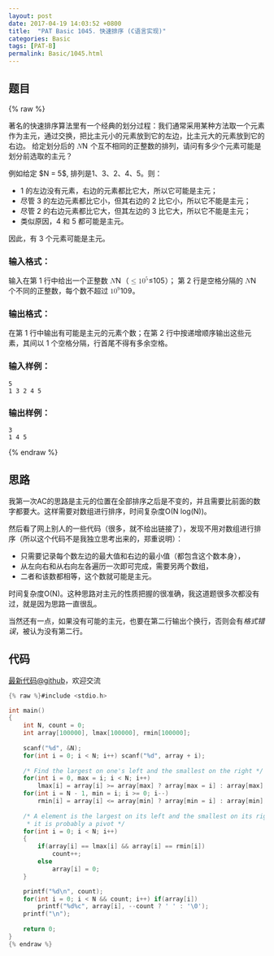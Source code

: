 ```yaml
---
layout: post
date: 2017-04-19 14:03:52 +0800
title:  "PAT Basic 1045. 快速排序 (C语言实现)"
categories: Basic
tags: [PAT-B]
permalink: Basic/1045.html
---
```


## 题目

{% raw %}<div class="ques-view"><p>著名的快速排序算法里有一个经典的划分过程：我们通常采用某种方法取一个元素作为主元，通过交换，把比主元小的元素放到它的左边，比主元大的元素放到它的右边。 给定划分后的 <span class="katex"><span class="katex-mathml"><math><mrow><mi>N</mi></mrow>N</math></span><span aria-hidden="true" class="katex-html"><span class="strut" style="height:0.68333em;"></span><span class="strut bottom" style="height:0.68333em;vertical-align:0em;"></span><span class="base textstyle uncramped"><span class="mord mathit" style="margin-right:0.10903em;">N</span></span></span></span> 个互不相同的正整数的排列，请问有多少个元素可能是划分前选取的主元？</p>
<p>例如给定 $N = 5$, 排列是1、3、2、4、5。则：</p>
<ul>
<li>1 的左边没有元素，右边的元素都比它大，所以它可能是主元；</li>
<li>尽管 3 的左边元素都比它小，但其右边的 2 比它小，所以它不能是主元；</li>
<li>尽管 2 的右边元素都比它大，但其左边的 3 比它大，所以它不能是主元；</li>
<li>类似原因，4 和 5 都可能是主元。</li>
</ul>
<p>因此，有 3 个元素可能是主元。</p>
<h3 id="-">输入格式：</h3>
<p>输入在第 1 行中给出一个正整数 <span class="katex"><span class="katex-mathml"><math><mrow><mi>N</mi></mrow>N</math></span><span aria-hidden="true" class="katex-html"><span class="strut" style="height:0.68333em;"></span><span class="strut bottom" style="height:0.68333em;vertical-align:0em;"></span><span class="base textstyle uncramped"><span class="mord mathit" style="margin-right:0.10903em;">N</span></span></span></span>（<span class="katex"><span class="katex-mathml"><math><mrow><mo>≤</mo><mn>1</mn><msup><mn>0</mn><mn>5</mn></msup></mrow>\le 10^5</math></span><span aria-hidden="true" class="katex-html"><span class="strut" style="height:0.8141079999999999em;"></span><span class="strut bottom" style="height:0.950078em;vertical-align:-0.13597em;"></span><span class="base textstyle uncramped"><span class="mrel">≤</span><span class="mord mathrm">1</span><span class="mord"><span class="mord mathrm">0</span><span class="msupsub"><span class="vlist"><span style="top:-0.363em;margin-right:0.05em;"><span class="fontsize-ensurer reset-size5 size5"><span style="font-size:0em;">​</span></span><span class="reset-textstyle scriptstyle uncramped mtight"><span class="mord mathrm mtight">5</span></span></span><span class="baseline-fix"><span class="fontsize-ensurer reset-size5 size5"><span style="font-size:0em;">​</span></span>​</span></span></span></span></span></span></span>）； 第 2 行是空格分隔的 <span class="katex"><span class="katex-mathml"><math><mrow><mi>N</mi></mrow>N</math></span><span aria-hidden="true" class="katex-html"><span class="strut" style="height:0.68333em;"></span><span class="strut bottom" style="height:0.68333em;vertical-align:0em;"></span><span class="base textstyle uncramped"><span class="mord mathit" style="margin-right:0.10903em;">N</span></span></span></span> 个不同的正整数，每个数不超过 <span class="katex"><span class="katex-mathml"><math><mrow><mn>1</mn><msup><mn>0</mn><mn>9</mn></msup></mrow>10^9</math></span><span aria-hidden="true" class="katex-html"><span class="strut" style="height:0.8141079999999999em;"></span><span class="strut bottom" style="height:0.8141079999999999em;vertical-align:0em;"></span><span class="base textstyle uncramped"><span class="mord mathrm">1</span><span class="mord"><span class="mord mathrm">0</span><span class="msupsub"><span class="vlist"><span style="top:-0.363em;margin-right:0.05em;"><span class="fontsize-ensurer reset-size5 size5"><span style="font-size:0em;">​</span></span><span class="reset-textstyle scriptstyle uncramped mtight"><span class="mord mathrm mtight">9</span></span></span><span class="baseline-fix"><span class="fontsize-ensurer reset-size5 size5"><span style="font-size:0em;">​</span></span>​</span></span></span></span></span></span></span>。</p>
<h3 id="-">输出格式：</h3>
<p>在第 1 行中输出有可能是主元的元素个数；在第 2 行中按递增顺序输出这些元素，其间以 1 个空格分隔，行首尾不得有多余空格。</p>
<h3 id="-">输入样例：</h3>
<pre><code class="lang-in">5
1 3 2 4 5
</code></pre>
<h3 id="-">输出样例：</h3>
<pre><code class="lang-out">3
1 4 5
</code></pre>
</div>{% endraw %}

## 思路

我第一次AC的思路是主元的位置在全部排序之后是不变的，并且需要比前面的数字都要大。这样需要对数组进行排序，时间复杂度O(N log(N))。

然后看了网上别人的一些代码（很多，就不给出链接了），发现不用对数组进行排序（所以这个代码不是我独立思考出来的，郑重说明）：

- 只需要记录每个数左边的最大值和右边的最小值（都包含这个数本身），
 - 从左向右和从右向左各遍历一次即可完成，需要另两个数组，
- 二者和该数都相等，这个数就可能是主元。

时间复杂度O(N)。这种思路对主元的性质把握的很准确，我这道题很多次都没有过，就是因为思路一直很乱。

当然还有一点，如果没有可能的主元，也要在第二行输出个换行，否则会有*格式错误*，被认为没有第二行。

## 代码

[最新代码@github](https://github.com/OliverLew/PAT/blob/master/PATBasic/1045.c)，欢迎交流
```c
{% raw %}#include <stdio.h>

int main()
{
    int N, count = 0;
    int array[100000], lmax[100000], rmin[100000];
    
    scanf("%d", &N);
    for(int i = 0; i < N; i++) scanf("%d", array + i);
    
    /* Find the largest on one's left and the smallest on the right */
    for(int i = 0, max = i; i < N; i++)
        lmax[i] = array[i] >= array[max] ? array[max = i] : array[max];
    for(int i = N - 1, min = i; i >= 0; i--)
        rmin[i] = array[i] <= array[min] ? array[min = i] : array[min];
    
    /* A element is the largest on its left and the smallest on its right, 
     * it is probably a pivot */
    for(int i = 0; i < N; i++)
    {
        if(array[i] == lmax[i] && array[i] == rmin[i])
            count++;
        else
            array[i] = 0;
    }

    printf("%d\n", count);
    for(int i = 0; i < N && count; i++) if(array[i])
        printf("%d%c", array[i], --count ? ' ' : '\0');
    printf("\n");
    
    return 0;
}
{% endraw %}
```